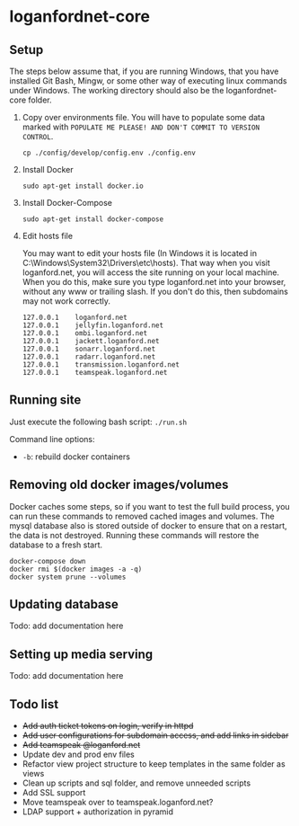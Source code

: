 # loganfordnet-core

## Setup

The steps below assume that, if you are running Windows, that you have installed Git Bash, Mingw, or some other way of executing linux commands under Windows. The working directory should also be the loganfordnet-core folder.

1. Copy over environments file. You will have to populate some data marked with `POPULATE ME PLEASE! AND DON'T COMMIT TO VERSION CONTROL`.

    `cp ./config/develop/config.env ./config.env`

2. Install Docker

    `sudo apt-get install docker.io`

3. Install Docker-Compose

    `sudo apt-get install docker-compose`

4. Edit hosts file

    You may want to edit your hosts file (In Windows it is located in C:\Windows\System32\Drivers\etc\hosts). That way when you visit loganford.net, you will access the site running on your local machine. When you do this, make sure you type loganford.net into your browser, without any www or trailing slash. If you don't do this, then subdomains may not work correctly.

    ```
    127.0.0.1    loganford.net
    127.0.0.1    jellyfin.loganford.net
    127.0.0.1    ombi.loganford.net
    127.0.0.1    jackett.loganford.net
    127.0.0.1    sonarr.loganford.net
    127.0.0.1    radarr.loganford.net
    127.0.0.1    transmission.loganford.net
    127.0.0.1    teamspeak.loganford.net
    ```

## Running site

Just execute the following bash script: `./run.sh`

Command line options:

* `-b`: rebuild docker containers

## Removing old docker images/volumes

Docker caches some steps, so if you want to test the full build process, you can run these commands to removed cached images and volumes. The mysql database also is stored outside of docker to ensure that on a restart, the data is not destroyed. Running these commands will restore the database to a fresh start.

```
docker-compose down
docker rmi $(docker images -a -q)
docker system prune --volumes
```

## Updating database

Todo: add documentation here

## Setting up media serving

Todo: add documentation here

## Todo list
* ~~Add auth ticket tokens on login, verify in httpd~~
* ~~Add user configurations for subdomain access, and add links in sidebar~~
* ~~Add teamspeak @loganford.net~~
* Update dev and prod env files
* Refactor view project structure to keep templates in the same folder as views
* Clean up scripts and sql folder, and remove unneeded scripts
* Add SSL support
* Move teamspeak over to teamspeak.loganford.net?
* LDAP support + authorization in pyramid
